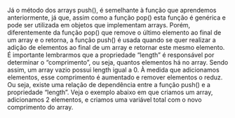 Já o método dos arrays push(), é semelhante à função que aprendemos
anteriormente, já que, assim como a função pop() esta função é genérica e pode ser
utilizada em objetos que implementam arrays. Porém, diferentemente da função pop() que
remove o último elemento ao final de um array e o retorna, a função push() é usada
quando se quer realizar a adição de elementos ao final de um array e retornar este mesmo elemento.
É importante lembrarmos que a propriedade “length” é responsável por determinar o
“comprimento”, ou seja, quantos elementos há no array. Sendo assim, um array vazio
possui length igual a 0. À medida que adicionamos elementos, esse comprimento é
aumentado e remover elementos o reduz. Ou seja, existe uma relação de dependência
entre a função push() e a propriedade “length”.
Veja o exemplo abaixo em que criamos um array, adicionamos 2 elementos, e
criamos uma variável total com o novo comprimento do array.